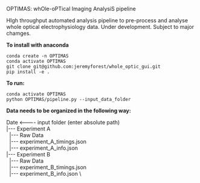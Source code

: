 OPTIMAS: whOle-oPTical Imaging AnalysiS pipeline

HIgh throughput automated analysis pipeline to pre-process and analyse whole optical electrophysiology data. 
Under development. Subject to major chamges.

**To install with anaconda**
~~~
conda create -n OPTIMAS
conda activate OPTIMAS
git clone git@github.com:jeremyforest/whole_optic_gui.git
pip install -e .
~~~


**To run:**
~~~
conda activate OPTIMAS
python OPTIMAS/pipeline.py --input_data_folder
~~~


**Data needs to be organized in the following way:**

Date                                      <---- input folder (enter absolute path)    \
  |--- Experiment A                                                                   \
&nbsp;&nbsp;|--- Raw Data                                                             \
&nbsp;&nbsp;|--- experiment_A_timings.json                                             \
&nbsp;&nbsp;|--- experiment_A_info.json                                                \
  |--- Experiment B                                                                   \
&nbsp;&nbsp;|--- Raw Data                                                             \
&nbsp;&nbsp;|--- experiment_B_timings.json                                             \
&nbsp;&nbsp;|--- experiment_B_info.json                                                \




